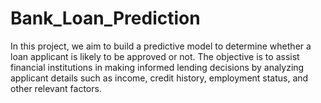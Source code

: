 # Bank_Loan_Prediction
In this project, we aim to build a predictive model to determine whether a loan applicant is likely to be approved or not. The objective is to assist financial institutions in making informed lending decisions by analyzing applicant details such as income, credit history, employment status, and other relevant factors.
